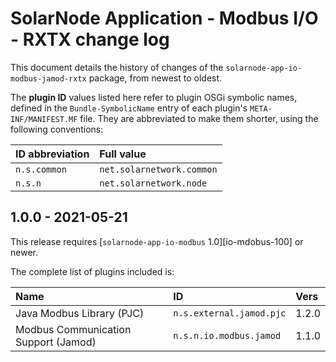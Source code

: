 # SolarNode Application - Modbus I/O - RXTX change log

This document details the history of changes of the `solarnode-app-io-modbus-jamod-rxtx` package,
from newest to oldest.

The **plugin ID** values listed here refer to plugin OSGi symbolic names, defined in the
`Bundle-SymbolicName` entry of each plugin's `META-INF/MANIFEST.MF` file. They are abbreviated to
make them shorter, using the following conventions:

| ID abbreviation | Full value                |
|:----------------|:--------------------------|
| `n.s.common`    | `net.solarnetwork.common` |
| `n.s.n`         | `net.solarnetwork.node`   |

## 1.0.0 - 2021-05-21

This release requires [`solarnode-app-io-modbus` 1.0][io-mdobus-100] or newer.

The complete list of plugins included is:

| Name                                 | ID                       | Vers  |
|:-------------------------------------|:-------------------------|:------|
| Java Modbus Library (PJC)            | `n.s.external.jamod.pjc` | 1.2.0 |
| Modbus Communication Support (Jamod) | `n.s.n.io.modbus.jamod`  | 1.1.0 |


[io-modbus-100]: ../../solarnode-app-io-modbus/debian/CHANGELOG.md#100---2021-05-21
